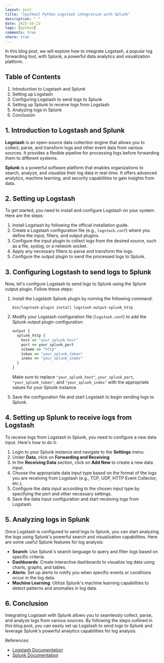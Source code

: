 ```yaml
---
layout: post
title: "[python] Python Logstash integration with Splunk"
description: " "
date: 2023-10-23
tags: [python]
comments: true
share: true
---
```


In this blog post, we will explore how to integrate Logstash, a popular log forwarding tool, with Splunk, a powerful data analytics and visualization platform. 

## Table of Contents

1. Introduction to Logstash and Splunk
2. Setting up Logstash
3. Configuring Logstash to send logs to Splunk
4. Setting up Splunk to receive logs from Logstash
5. Analyzing logs in Splunk
6. Conclusion

## 1. Introduction to Logstash and Splunk

**Logstash** is an open-source data collection engine that allows you to collect, parse, and transform logs and other event data from various sources. It provides a flexible pipeline for processing logs before forwarding them to different systems.

**Splunk** is a powerful software platform that enables organizations to search, analyze, and visualize their log data in real-time. It offers advanced analytics, machine learning, and security capabilities to gain insights from data.

## 2. Setting up Logstash

To get started, you need to install and configure Logstash on your system. Here are the steps:

1. Install Logstash by following the official installation guide.
2. Create a Logstash configuration file (e.g., `logstash.conf`) where you define the input, filters, and output plugins.
3. Configure the input plugin to collect logs from the desired source, such as a file, syslog, or a network socket.
4. Apply any necessary filters to parse and transform the logs.
5. Configure the output plugin to send the processed logs to Splunk.

## 3. Configuring Logstash to send logs to Splunk

Now, let's configure Logstash to send logs to Splunk using the Splunk output plugin. Follow these steps:

1. Install the Logstash Splunk plugin by running the following command:

   ```shell
   bin/logstash-plugin install logstash-output-splunk_http
   ```

2. Modify your Logstash configuration file (`logstash.conf`) to add the Splunk output plugin configuration:

   ```javascript
   output {
     splunk_http {
       host => "your_splunk_host"
       port => your_splunk_port
       scheme => "http"
       token => "your_splunk_token"
       index => "your_splunk_index"
     }
   }
   ```

   Make sure to replace `"your_splunk_host"`, `your_splunk_port`, `"your_splunk_token"`, and `"your_splunk_index"` with the appropriate values for your Splunk instance.

3. Save the configuration file and start Logstash to begin sending logs to Splunk.

## 4. Setting up Splunk to receive logs from Logstash

To receive logs from Logstash in Splunk, you need to configure a new data input. Here's how to do it:

1. Login to your Splunk instance and navigate to the **Settings** menu.
2. Under **Data**, click on **Forwarding and Receiving**.
3. In the **Receiving Data** section, click on **Add New** to create a new data input.
4. Choose the appropriate data input type based on the format of the logs you are receiving from Logstash (e.g., TCP, UDP, HTTP Event Collector, etc.).
5. Configure the data input according to the chosen input type by specifying the port and other necessary settings.
6. Save the data input configuration and start receiving logs from Logstash.

## 5. Analyzing logs in Splunk

Once Logstash is configured to send logs to Splunk, you can start analyzing the logs using Splunk's powerful search and visualization capabilities. Here are some useful Splunk features for log analysis:

- **Search**: Use Splunk's search language to query and filter logs based on specific criteria.
- **Dashboards**: Create interactive dashboards to visualize log data using charts, graphs, and tables.
- **Alerts**: Set up alerts to notify you when specific events or conditions occur in the log data.
- **Machine Learning**: Utilize Splunk's machine learning capabilities to detect patterns and anomalies in log data.

## 6. Conclusion

Integrating Logstash with Splunk allows you to seamlessly collect, parse, and analyze logs from various sources. By following the steps outlined in this blog post, you can easily set up Logstash to send logs to Splunk and leverage Splunk's powerful analytics capabilities for log analysis.

References:
- [Logstash Documentation](https://www.elastic.co/guide/en/logstash/current/index.html)
- [Splunk Documentation](https://docs.splunk.com/Documentation)